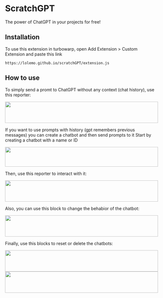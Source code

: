 # ScratchGPT
The power of ChatGPT in your projects for free!

## Installation
To use this extension in turbowarp, open Add Extension > Custom Extension and paste this link

    https://lolemo.github.io/scratchGPT/extension.js
    
## How to use
To simply send a promt to ChatGPT without any context (chat history), use this reporter:

<img src="https://lolemo.github.io/scratchGPT/img/block_27_7_2023-19_31_46.svg" width="100%" height="70"/>


If you want to use prompts with history (gpt remembers previous messages) you can create a chatbot and then send prompts to it
Start by creating a chatbot with a name or ID

<img src="https://lolemo.github.io/scratchGPT/img/block_27_7_2023-19_57_15.svg" width="100%" height="65"/> 

Then, use this reporter to interact with it:

<img src="https://lolemo.github.io/scratchGPT/img/block_27_7_2023-20_00_52.svg" width="100%" height="70"/>

Also, you can use this block to change the behabior of the chatbot:

<img src="https://lolemo.github.io/scratchGPT/img/block_27_7_2023-20_00_45.svg" width="100%" height="70"/>

Finally, use this blocks to reset or delete the chatbots:

<img src="https://lolemo.github.io/scratchGPT/img/block_27_7_2023-20_01_03.svg" width="100%" height="70"/>
<img src="https://lolemo.github.io/scratchGPT/img/block_27_7_2023-20_01_09.svg" width="100%" height="70"/>
